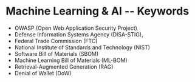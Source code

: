 Machine Learning & AI -- Keywords
==================================

* OWASP (Open Web Application Security Project) 
* Defense Information Systems Agency (DISA-STIG),
* Federal Trade Commission (FTC)
* National Institute of Standards and Technology (NIST)
* Software Bill of Materials (SBOM)
* Machine Learning Bill of Materials (ML-BOM)
* Retrieval-Augmented Generation (RAG)
* Denial of Wallet (DoW) 

